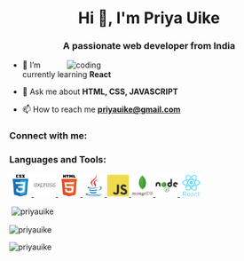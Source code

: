 <h1 align="center">Hi 👋, I'm Priya Uike</h1>
<h3 align="center">A passionate web developer from India</h3>
<img align ="right" alt="coding" width="400" src="https://media1.giphy.com/media/hpXdHPfFI5wTABdDx9/giphy.gif?cid=6c09b952eiaoe80xljhiovysszgn1g5bhz3u9tng647cfenr&ep=v1_internal_gif_by_id&rid=giphy.gif&ct=g">


- 🌱 I’m currently learning **React**

- 💬 Ask me about **HTML, CSS, JAVASCRIPT**

- 📫 How to reach me **priyauike@gmail.com**

<h3 align="left">Connect with me:</h3>
<p align="left">
</p>

<h3 align="left">Languages and Tools:</h3>
<p align="left"> <a href="https://www.w3schools.com/css/" target="_blank" rel="noreferrer"> <img src="https://raw.githubusercontent.com/devicons/devicon/master/icons/css3/css3-original-wordmark.svg" alt="css3" width="40" height="40"/> </a> <a href="https://expressjs.com" target="_blank" rel="noreferrer"> <img src="https://raw.githubusercontent.com/devicons/devicon/master/icons/express/express-original-wordmark.svg" alt="express" width="40" height="40"/> </a> <a href="https://www.w3.org/html/" target="_blank" rel="noreferrer"> <img src="https://raw.githubusercontent.com/devicons/devicon/master/icons/html5/html5-original-wordmark.svg" alt="html5" width="40" height="40"/> </a> <a href="https://www.java.com" target="_blank" rel="noreferrer"> <img src="https://raw.githubusercontent.com/devicons/devicon/master/icons/java/java-original.svg" alt="java" width="40" height="40"/> </a> <a href="https://developer.mozilla.org/en-US/docs/Web/JavaScript" target="_blank" rel="noreferrer"> <img src="https://raw.githubusercontent.com/devicons/devicon/master/icons/javascript/javascript-original.svg" alt="javascript" width="40" height="40"/> </a> <a href="https://www.mongodb.com/" target="_blank" rel="noreferrer"> <img src="https://raw.githubusercontent.com/devicons/devicon/master/icons/mongodb/mongodb-original-wordmark.svg" alt="mongodb" width="40" height="40"/> </a> <a href="https://nodejs.org" target="_blank" rel="noreferrer"> <img src="https://raw.githubusercontent.com/devicons/devicon/master/icons/nodejs/nodejs-original-wordmark.svg" alt="nodejs" width="40" height="40"/> </a> <a href="https://reactjs.org/" target="_blank" rel="noreferrer"> <img src="https://raw.githubusercontent.com/devicons/devicon/master/icons/react/react-original-wordmark.svg" alt="react" width="40" height="40"/> </a> </p>

<p>&nbsp;<img align="center" src="https://github-readme-stats.vercel.app/api?username=priyauike&show_icons=true&locale=en" alt="priyauike" /></p>


<p><img align="center" src="https://github-readme-streak-stats.herokuapp.com/?user=priyauike&" alt="priyauike" /></p>

<p><img align="left" src="https://github-readme-stats.vercel.app/api/top-langs?username=priyauike&show_icons=true&locale=en&layout=compact" alt="priyauike" /></p>
